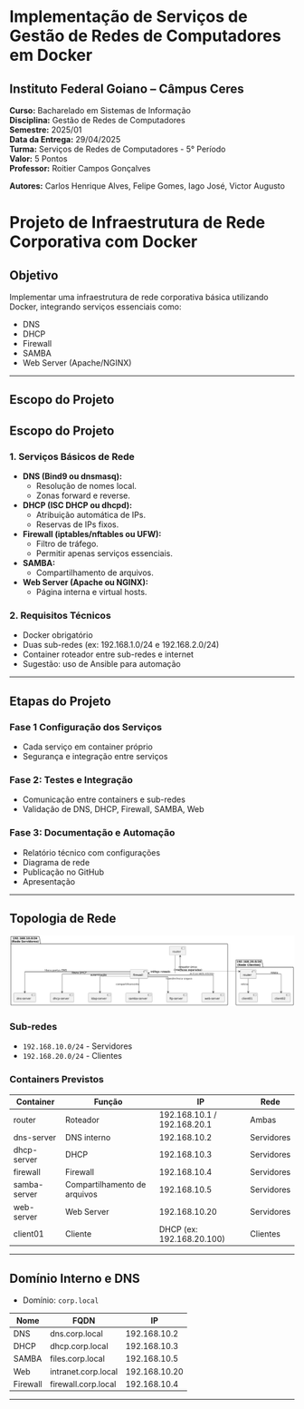 # Implementação de Serviços de Gestão de Redes de Computadores em Docker

## Instituto Federal Goiano – Câmpus Ceres
**Curso:** Bacharelado em Sistemas de Informação  
**Disciplina:** Gestão de Redes de Computadores  
**Semestre:** 2025/01  
**Data da Entrega:** 29/04/2025
</br>
**Turma:** Serviços de Redes de Computadores - 5° Período  
**Valor:** 5 Pontos  
**Professor:** Roitier Campos Gonçalves

**Autores:** Carlos Henrique Alves, Felipe Gomes, Iago José, Victor Augusto
# Projeto de Infraestrutura de Rede Corporativa com Docker

## Objetivo
Implementar uma infraestrutura de rede corporativa básica utilizando Docker, integrando serviços essenciais como:
- DNS
- DHCP
- Firewall
- SAMBA
- Web Server (Apache/NGINX)

---

## Escopo do Projeto

## Escopo do Projeto

### 1. Serviços Básicos de Rede
- **DNS (Bind9 ou dnsmasq):**
  - Resolução de nomes local.
  - Zonas forward e reverse.
- **DHCP (ISC DHCP ou dhcpd):**
  - Atribuição automática de IPs.
  - Reservas de IPs fixos.
- **Firewall (iptables/nftables ou UFW):**
  - Filtro de tráfego.
  - Permitir apenas serviços essenciais.
- **SAMBA:**
  - Compartilhamento de arquivos.
- **Web Server (Apache ou NGINX):**
  - Página interna e virtual hosts.

### 2. Requisitos Técnicos
- Docker obrigatório
- Duas sub-redes (ex: 192.168.1.0/24 e 192.168.2.0/24)
- Container roteador entre sub-redes e internet
- Sugestão: uso de Ansible para automação

---

## Etapas do Projeto

### Fase 1 Configuração dos Serviços
- Cada serviço em container próprio
- Segurança e integração entre serviços

### Fase 2: Testes e Integração
- Comunicação entre containers e sub-redes
- Validação de DNS, DHCP, Firewall,  SAMBA, Web

### Fase 3: Documentação e Automação
- Relatório técnico com configurações
- Diagrama de rede
- Publicação no GitHub
- Apresentação

---

## Topologia de Rede
![Topologia de Rede](topologia.png)

### Sub-redes
- `192.168.10.0/24` - Servidores
- `192.168.20.0/24` - Clientes

### Containers Previstos
| Container        | Função                    | IP              | Rede        |
|------------------|----------------------------|------------------|-------------|
| router           | Roteador                  | 192.168.10.1 / 192.168.20.1 | Ambas |
| dns-server       | DNS interno               | 192.168.10.2     | Servidores  |
| dhcp-server      | DHCP                      | 192.168.10.3     | Servidores  |
| firewall         | Firewall                  | 192.168.10.4   | Servidores  |
| samba-server     | Compartilhamento de arquivos | 192.168.10.5  | Servidores  |
| web-server       | Web Server                | 192.168.10.20    | Servidores  |
| client01         | Cliente                   | DHCP (ex: 192.168.20.100)  | Clientes    |

---

## Domínio Interno e DNS
- Domínio: `corp.local`

| Nome   | FQDN                | IP             |
|--------|----------------------|----------------|
| DNS    | dns.corp.local      | 192.168.10.2   |
| DHCP   | dhcp.corp.local     | 192.168.10.3   |
| SAMBA  | files.corp.local    | 192.168.10.5   |
| Web    | intranet.corp.local | 192.168.10.20  |
| Firewall | firewall.corp.local | 192.168.10.4 |

---
